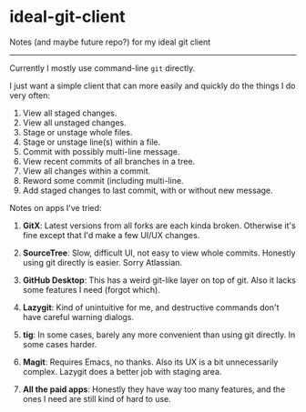 # ideal-git-client
Notes (and maybe future repo?) for my ideal git client

---

Currently I mostly use command-line `git` directly.

I just want a simple client that can more easily and quickly do the things I do very often:

1. View all staged changes.
2. View all unstaged changes.
3. Stage or unstage whole files.
4. Stage or unstage line(s) within a file.
5. Commit with possibly multi-line message.
6. View recent commits of all branches in a tree.
7. View all changes within a commit.
8. Reword some commit (including multi-line.
9. Add staged changes to last commit, with or without new message.

Notes on apps I've tried:

1. **GitX**: Latest versions from all forks are each kinda broken. Otherwise it's fine except that I'd make a few UI/UX changes.

2. **SourceTree**: Slow, difficult UI, not easy to view whole commits. Honestly using git directly is easier. Sorry Atlassian.

3. **GitHub Desktop**: This has a weird git-like layer on top of git. Also it lacks some features I need (forgot which).

4. **Lazygit**: Kind of unintuitive for me, and destructive commands don't have careful warning dialogs.

5. **tig**: In some cases, barely any more convenient than using git directly. In some cases harder.

6. **Magit**: Requires Emacs, no thanks. Also its UX is a bit unnecessarily complex. Lazygit does a better job with staging area.

7. **All the paid apps**: Honestly they have way too many features, and the ones I need are still kind of hard to use.

